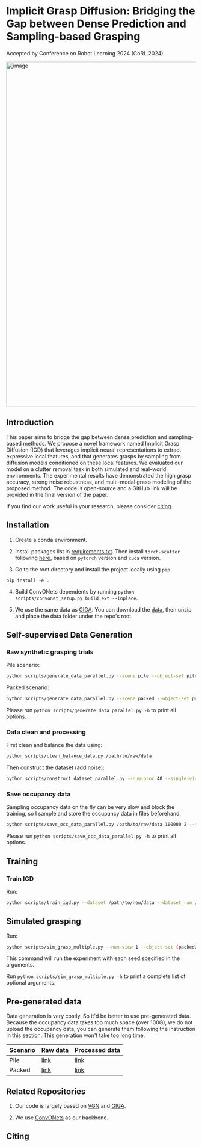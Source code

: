# Implicit Grasp Diffusion: Bridging the Gap between Dense Prediction and Sampling-based Grasping
Accepted by Conference on Robot Learning 2024 (CoRL 2024)

<img width="918" alt="image" src="https://github.com/user-attachments/assets/23850428-0d1a-4bab-a45c-b0c1dc272aa8">


## Introduction


This paper aims to bridge the gap between dense prediction and sampling-based methods. We propose a novel framework named Implicit Grasp Diffusion (IGD) that leverages implicit neural representations to extract expressive local features, and that generates grasps by sampling from diffusion models conditioned on these local features. We evaluated our model on a clutter removal task in both simulated and real-world environments. The experimental results have demonstrated the high grasp accuracy, strong noise robustness, and multi-modal grasp modeling of the proposed method. The code is open-source and a GitHub link will be provided in the final version of the paper.

If you find our work useful in your research, please consider [citing](#citing).

## Installation

1. Create a conda environment.

2. Install packages list in [requirements.txt](requirements.txt). Then install `torch-scatter` following [here](https://github.com/rusty1s/pytorch_scatter), based on `pytorch` version and `cuda` version.

3. Go to the root directory and install the project locally using `pip`

```
pip install -e .
```

4. Build ConvONets dependents by running `python scripts/convonet_setup.py build_ext --inplace`.

5. We use the same data as [GIGA](https://github.com/UT-Austin-RPL/GIGA.git). You can download the [data](https://utexas.box.com/s/h3ferwjhuzy6ja8bzcm3nu9xq1wkn94s), then unzip and place the data folder under the repo's root. 

## Self-supervised Data Generation

### Raw synthetic grasping trials

Pile scenario:

```bash
python scripts/generate_data_parallel.py --scene pile --object-set pile/train --num-grasps 4000000 --num-proc 40 --save-scene ./data/pile/data_pile_train_random_raw_4M
```

Packed scenario:
```bash
python scripts/generate_data_parallel.py --scene packed --object-set packed/train --num-grasps 4000000 --num-proc 40 --save-scene ./data/pile/data_packed_train_random_raw_4M
```

Please run `python scripts/generate_data_parallel.py -h` to print all options.

### Data clean and processing

First clean and balance the data using:

```bash
python scripts/clean_balance_data.py /path/to/raw/data
```

Then construct the dataset (add noise):

```bash
python scripts/construct_dataset_parallel.py --num-proc 40 --single-view --add-noise dex /path/to/raw/data /path/to/new/data
```

### Save occupancy data

Sampling occupancy data on the fly can be very slow and block the training, so I sample and store the occupancy data in files beforehand:

```bash
python scripts/save_occ_data_parallel.py /path/to/raw/data 100000 2 --num-proc 40
```

Please run `python scripts/save_occ_data_parallel.py -h` to print all options.


## Training

### Train IGD

Run:

```bash
python scripts/train_igd.py --dataset /path/to/new/data --dataset_raw /path/to/raw/data
```

## Simulated grasping

Run:

```bash
python scripts/sim_grasp_multiple.py --num-view 1 --object-set (packed/test | pile/test) --scene (packed ｜ pile) --num-rounds 100 --sideview --add-noise dex --force --best --model /path/to/model --type igd --result-path /path/to/result
```

This command will run the experiment with each seed specified in the arguments.

Run `python scripts/sim_grasp_multiple.py -h` to print a complete list of optional arguments.

## Pre-generated data

Data generation is very costly. So it'd be better to use pre-generated data. Because the occupancy data takes too much space (over 100G), we do not upload the occupancy data, you can generate them following the instruction in this [section](#save-occupancy-data). This generation won't take too long time.

| Scenario | Raw data | Processed data |
| ----------- | ----------- | ----------- |
| Pile | [link](https://utexas.box.com/s/w1abs6xfe8d2fo0h9k4bxsdgtnvuwprj) | [link](https://utexas.box.com/s/l3zpzlc1p6mtnu7ashiedasl2m3xrtg2) |
| Packed | [link](https://utexas.box.com/s/roaozwxiikr27rgeauxs3gsgpwry7gk7) | [link](https://utexas.box.com/s/h48jfsqq85gt9u5lvb82s5ft6k2hqdcn) |

## Related Repositories

1. Our code is largely based on [VGN](https://github.com/ethz-asl/vgn) and [GIGA](https://github.com/UT-Austin-RPL/GIGA.git).

2. We use [ConvONets](https://github.com/autonomousvision/convolutional_occupancy_networks) as our backbone.

## Citing


